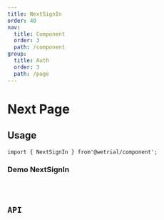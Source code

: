 ```yaml
---
title: NextSignIn
order: 40
nav:
  title: Component
  order: 3
  path: /component
group:
  title: Auth
  order: 3
  path: /page
---
```


# Next Page

## Usage

`import { NextSignIn } from'@wetrial/component'; `

### Demo NextSignIn

<code src="../demos/auth/NextSignIn.tsx" />

## API
